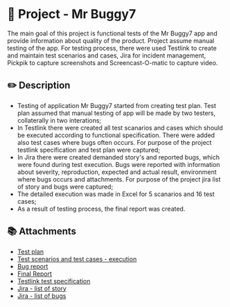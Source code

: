 # 📄 Project - Mr Buggy7

The main goal of this project is functional tests of the Mr Buggy7 app and provide information about quality of the product.
Project assume manual testing of the app.
For testing process, there were used Testlink to create and maintain test scenarios and cases, Jira for incident management, Pickpik to capture screenshots and Screencast-O-matic to capture video.

## ✏️ Description

- Testing of application Mr Buggy7 started from creating test plan. Test plan assumed that manual testing of app will be made by two testers, collaterally in two interations; 
- In Testlink there were created all test scanarios and cases which should be executed according to functional specification. There were added also test cases where bugs often occurs. For purpose of the project testlink specification and test plan were captured; 
- In Jira there were created demanded story's and reported bugs, which were found during test execution. Bugs were reported with information about severity, reproduction, expected and actual result, environment where bugs occurs and attachments. For purpose of the project jira list of story and bugs were captured;
- The detailed execution was made in Excel for 5 scanarios and 16 test cases;
- As a result of testing process, the final report was created.

## 📚 Attachments

- [Test plan](https://drive.google.com/file/d/13A7TRdmWdvcXpCwehsRRhG4MgrFqKaYq/view?usp=sharing)
- [Test scenarios and test cases - execution](https://docs.google.com/spreadsheets/d/1YpdVq54sPBOaJqvGhfrTO7uKpf_GKX76wCrb6UEUtbc/edit?usp=sharing)
- [Bug report](https://docs.google.com/spreadsheets/d/1A6yq3ukBEiTrd9KegCsvUO4G3U9nlpDN_XPb5rKuiMc/edit?usp=sharing)
- [Final Report](https://drive.google.com/file/d/1a0enUDa7hlSaxWMD5extL9O0bEmW5jSR/view?usp=sharing)
- [Testlink test specification](https://drive.google.com/file/d/18fbIwCf_hwKcKkx-HzgtzGCX4KLRRZYW/view?usp=sharing)
- [Jira  - list of story](https://drive.google.com/file/d/13H_adxlvcnyrOJJqkQCtiB7H_nCZizKL/view?usp=sharing)
- [Jira - list of bugs](https://drive.google.com/file/d/1mDyaoZ4RuEkHS8Tx-7ZIb7I4q_0al2kY/view?usp=sharing)
